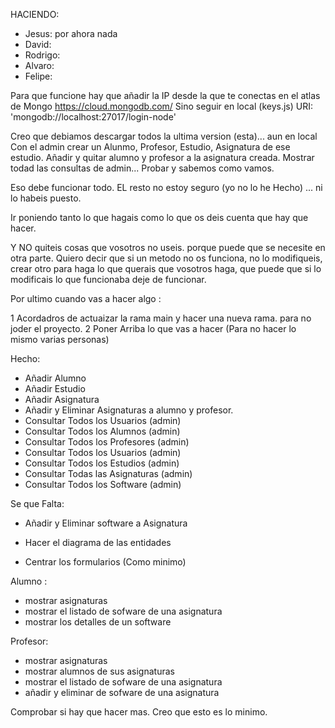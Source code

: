 HACIENDO:

- Jesus: por ahora nada
- David: 
- Rodrigo:
- Alvaro: 
- Felipe:


Para que funcione hay que añadir la IP desde la que te conectas en el atlas de Mongo https://cloud.mongodb.com/
Sino seguir en local (keys.js) URI: 'mongodb://localhost:27017/login-node'

Creo que debiamos descargar todos la ultima version (esta)... aun en local
Con el admin crear un Alunmo, Profesor, Estudio, Asignatura de ese estudio. 
Añadir y quitar alumno y profesor a la asignatura creada.
Mostrar todad las consultas de admin...
Probar y sabemos como vamos.

Eso debe funcionar todo. EL resto no estoy seguro (yo no lo he Hecho) ... ni lo habeis puesto.

Ir poniendo tanto lo que hagais como lo que os deis cuenta que hay que hacer.

Y NO quiteis cosas que vosotros no useis. porque puede que se necesite en otra parte. 
Quiero decir que si un metodo no os funciona, no lo modifiqueis, crear otro para haga lo que querais que vosotros haga, que puede que si lo modificais lo que funcionaba deje de funcionar.

Por ultimo cuando vas a hacer algo :

1 Acordadros de actuaizar la rama main y hacer una nueva rama. para no joder el proyecto.
2 Poner Arriba lo que vas a hacer (Para no hacer lo mismo varias personas)


Hecho:

- Añadir Alumno
- Añadir Estudio
- Añadir Asignatura
- Añadir y Eliminar Asignaturas a alumno y profesor.
- Consultar Todos los Usuarios (admin)
- Consultar Todos los Alumnos (admin)
- Consultar Todos los Profesores (admin)
- Consultar Todos los Usuarios (admin)
- Consultar Todos los Estudios (admin)
- Consultar Todas las Asignaturas (admin)
- Consultar Todos los Software (admin)

Se que Falta:

- Añadir y Eliminar software a Asignatura

- Hacer el diagrama de las entidades
- Centrar los formularios (Como minimo)

Alumno :
- mostrar asignaturas
- mostrar el listado de sofware de una asignatura
- mostrar los detalles de un software

Profesor:
- mostrar asignaturas
- mostrar alumnos de sus asignaturas
- mostrar el listado de sofware de una asignatura
- añadir y eliminar de sofware de una asignatura


Comprobar si hay que hacer mas. Creo que esto es lo minimo.
